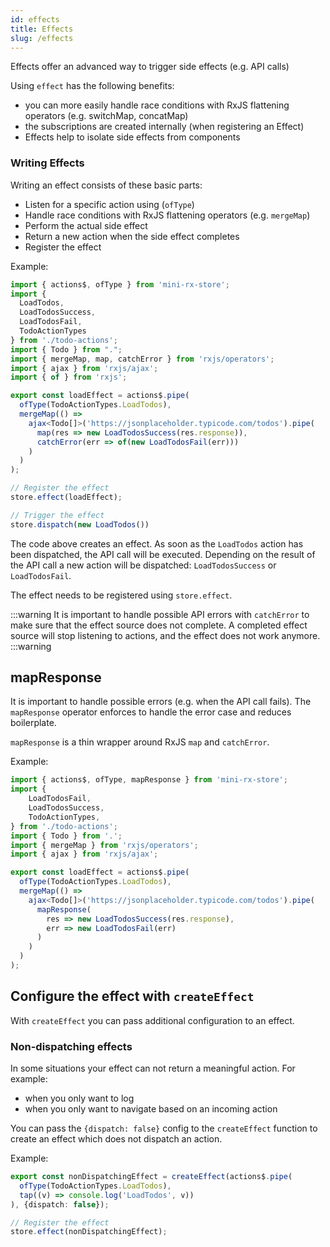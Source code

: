 ```yaml
---
id: effects
title: Effects
slug: /effects
---
```

Effects offer an advanced way to trigger side effects (e.g. API calls)

Using `effect` has the following benefits:
- you can more easily handle race conditions with RxJS flattening operators (e.g. switchMap, concatMap)
- the subscriptions are created internally (when registering an Effect)
- Effects help to isolate side effects from components 

### Writing Effects

Writing an effect consists of these basic parts:

- Listen for a specific action using (`ofType`)
- Handle race conditions with RxJS flattening operators (e.g. `mergeMap`)
- Perform the actual side effect
- Return a new action when the side effect completes
- Register the effect

Example:
```ts
import { actions$, ofType } from 'mini-rx-store';
import {
  LoadTodos,
  LoadTodosSuccess,
  LoadTodosFail,
  TodoActionTypes
} from './todo-actions';
import { Todo } from ".";
import { mergeMap, map, catchError } from 'rxjs/operators';
import { ajax } from 'rxjs/ajax';
import { of } from 'rxjs';

export const loadEffect = actions$.pipe(
  ofType(TodoActionTypes.LoadTodos),
  mergeMap(() =>
    ajax<Todo[]>('https://jsonplaceholder.typicode.com/todos').pipe(
      map(res => new LoadTodosSuccess(res.response)),
      catchError(err => of(new LoadTodosFail(err)))
    )
  )
);

// Register the effect
store.effect(loadEffect);

// Trigger the effect
store.dispatch(new LoadTodos())
```

The code above creates an effect. As soon as the `LoadTodos` action has been dispatched, the API call will be executed.
Depending on the result of the API call a new action will be dispatched:
`LoadTodosSuccess` or `LoadTodosFail`.

The effect needs to be registered using `store.effect`.

:::warning
It is important to handle possible API errors with `catchError` to make sure that the effect source does not complete.
A completed effect source will stop listening to actions, and the effect does not work anymore.
:::warning

## mapResponse

It is important to handle possible errors (e.g. when the API call fails). 
The `mapResponse` operator enforces to handle the error case and reduces boilerplate.

`mapResponse` is a thin wrapper around RxJS `map` and `catchError`.

Example:

```ts
import { actions$, ofType, mapResponse } from 'mini-rx-store';
import {
    LoadTodosFail,
    LoadTodosSuccess,
    TodoActionTypes,
} from './todo-actions';
import { Todo } from '.';
import { mergeMap } from 'rxjs/operators';
import { ajax } from 'rxjs/ajax';

export const loadEffect = actions$.pipe(
  ofType(TodoActionTypes.LoadTodos),
  mergeMap(() =>
    ajax<Todo[]>('https://jsonplaceholder.typicode.com/todos').pipe(
      mapResponse(
        res => new LoadTodosSuccess(res.response),
        err => new LoadTodosFail(err)
      )
    )
  )
);
```

## Configure the effect with `createEffect`

With `createEffect` you can pass additional configuration to an effect.

### Non-dispatching effects
In some situations your effect can not return a meaningful action. For example:

- when you only want to log 
- when you only want to navigate based on an incoming action

You can pass the `{dispatch: false}` config to the `createEffect` function to create an effect which does not dispatch an action.

Example:
```ts
export const nonDispatchingEffect = createEffect(actions$.pipe(
  ofType(TodoActionTypes.LoadTodos),
  tap((v) => console.log('LoadTodos', v))
), {dispatch: false});

// Register the effect
store.effect(nonDispatchingEffect);
```
